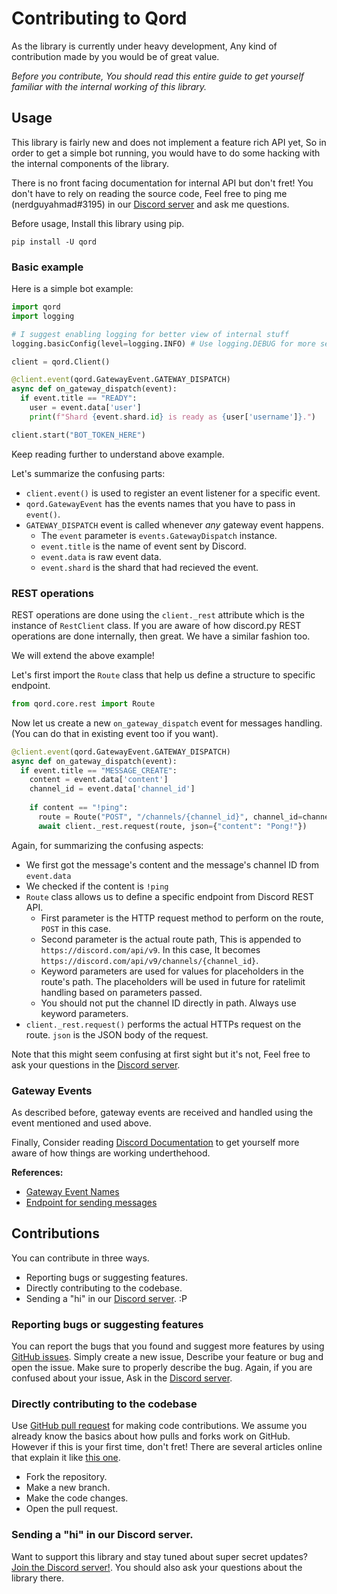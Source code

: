 # Contributing to Qord
As the library is currently under heavy development, Any kind of contribution made by you would be of great value.

*Before you contribute, You should read this entire guide to get yourself familiar with the internal working of this library.*

## Usage
This library is fairly new and does not implement a feature rich API yet, So in order to get a simple bot running, you would have to do some
hacking with the internal components of the library. 

There is no front facing documentation for internal API but don't fret! You don't have to rely on reading the source code, 
Feel free to ping me (nerdguyahmad#3195) in our [Discord server](https://discord.gg/sRmvezKwD4) and ask me questions.

Before usage, Install this library using pip.
```
pip install -U qord
```

### Basic example
Here is a simple bot example:
```py
import qord
import logging

# I suggest enabling logging for better view of internal stuff
logging.basicConfig(level=logging.INFO) # Use logging.DEBUG for more secret stuff

client = qord.Client()

@client.event(qord.GatewayEvent.GATEWAY_DISPATCH)
async def on_gateway_dispatch(event):
  if event.title == "READY":
    user = event.data['user']
    print(f"Shard {event.shard.id} is ready as {user['username']}.")

client.start("BOT_TOKEN_HERE")
```
Keep reading further to understand above example.

Let's summarize the confusing parts:

- `client.event()` is used to register an event listener for a specific event.
- `qord.GatewayEvent` has the events names that you have to pass in `event()`.
- `GATEWAY_DISPATCH` event is called whenever *any* gateway event happens.
  - The `event` parameter is `events.GatewayDispatch` instance.
  - `event.title` is the name of event sent by Discord.
  - `event.data` is raw event data.
  - `event.shard` is the shard that had recieved the event.

### REST operations
REST operations are done using the `client._rest` attribute which is the instance of `RestClient` class. If you are aware of how discord.py REST operations
are done internally, then great. We have a similar fashion too.

We will extend the above example!

Let's first import the `Route` class that help us define a structure to specific endpoint.
```py
from qord.core.rest import Route
```

Now let us create a new `on_gateway_dispatch` event for messages handling. (You can do that in existing event too if you want).
```py
@client.event(qord.GatewayEvent.GATEWAY_DISPATCH)
async def on_gateway_dispatch(event):
  if event.title == "MESSAGE_CREATE":
    content = event.data['content']
    channel_id = event.data['channel_id']
    
    if content == "!ping":
      route = Route("POST", "/channels/{channel_id}", channel_id=channel_id)
      await client._rest.request(route, json={"content": "Pong!"})
```
Again, for summarizing the confusing aspects:

- We first got the message's content and the message's channel ID from `event.data`
- We checked if the content is `!ping`
- `Route` class allows us to define a specific endpoint from Discord REST API.
  - First parameter is the HTTP request method to perform on the route, `POST` in this case.
  - Second parameter is the actual route path, This is appended to `https://discord.com/api/v9`. In this case, It becomes `https://discord.com/api/v9/channels/{channel_id}`.
  - Keyword parameters are used for values for placeholders in the route's path. The placeholders will be used in future for ratelimit handling based on parameters passed.
  - You should not put the channel ID directly in path. Always use keyword parameters.
- `client._rest.request()` performs the actual HTTPs request on the route. `json` is the JSON body of the request.

Note that this might seem confusing at first sight but it's not, Feel free to ask your questions in the [Discord server](https://discord.gg/sRmvezKwD4).

### Gateway Events
As described before, gateway events are received and handled using the event mentioned and used above.

Finally, Consider reading [Discord Documentation](https://discord.dev) to get yourself more aware of how things are working underthehood. 

**References:**

- [Gateway Event Names](https://discord.dev/topics/gateway#commands-and-events)
- [Endpoint for sending messages](https://discord.dev/resources/channel#create-message)

## Contributions
You can contribute in three ways.

- Reporting bugs or suggesting features.
- Directly contributing to the codebase.
- Sending a "hi" in our [Discord server](https://discord.gg/sRmvezKwD4). :P

### Reporting bugs or suggesting features
You can report the bugs that you found and suggest more features by using [GitHub issues](https://github.com/nerdguyahmad/qord/issues). Simply create a new issue, Describe
your feature or bug and open the issue. Make sure to properly describe the bug. Again, if you are confused about your issue, Ask in the [Discord server](https://discord.gg/sRmvezKwD4).

### Directly contributing to the codebase
Use [GitHub pull request](https://github.com/nerdguyahmad/qord/pulls) for making code contributions. We assume you already know the basics about how pulls and forks
work on GitHub. However if this is your first time, don't fret! There are several articles online that explain it like 
[this one](https://www.dataschool.io/how-to-contribute-on-github/).

- Fork the repository.
- Make a new branch.
- Make the code changes.
- Open the pull request.

### Sending a "hi" in our Discord server.
Want to support this library and stay tuned about super secret updates? [Join the Discord server!](https://discord.gg/sRmvezKwD4). You should also ask your questions
about the library there.
